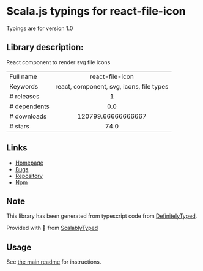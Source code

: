 
# Scala.js typings for react-file-icon

Typings are for version 1.0

## Library description:
React component to render svg file icons

|                    |                 |
| ------------------ | :-------------: |
| Full name          | react-file-icon |
| Keywords           | react, component, svg, icons, file types |
| # releases         | 1 |
| # dependents       | 0.0 |
| # downloads        | 120799.66666666667 |
| # stars            | 74.0 |

## Links
- [Homepage](https://github.com/corygibbons/react-file-icon#readme)
- [Bugs](https://github.com/corygibbons/react-file-icon/issues)
- [Repository](https://github.com/corygibbons/react-file-icon)
- [Npm](https://www.npmjs.com/package/react-file-icon)
    


## Note
This library has been generated from typescript code from [DefinitelyTyped](https://definitelytyped.org).

Provided with :purple_heart: from [ScalablyTyped](https://github.com/oyvindberg/ScalablyTyped)

## Usage
See [the main readme](../../readme.md) for instructions.


